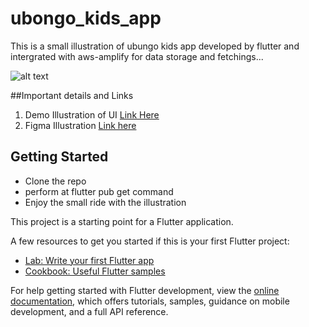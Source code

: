 # ubongo_kids_app

This is a small illustration of ubungo kids app developed by flutter and intergrated with aws-amplify for data storage and fetchings...

![alt text](https://github.com/[username]/[reponame]/blob/[branch]/image.jpg?raw=true)







##Important details and Links

1. Demo Illustration of UI [Link Here](https://app.flutterflow.io/run/61HRfb0rtcrf4zagGV0D)
2. Figma Illustration [Link here](https://www.figma.com/proto/3oahy9bQZgl7ZCaSlxmr5j/SE_practical_interview?node-id=0%3A1&scaling=scale-down&page-id=0%3A1)







## Getting Started

- Clone the repo 
- perform at flutter pub get command 
- Enjoy the small ride with the illustration


This project is a starting point for a Flutter application.

A few resources to get you started if this is your first Flutter project:

- [Lab: Write your first Flutter app](https://docs.flutter.dev/get-started/codelab)
- [Cookbook: Useful Flutter samples](https://docs.flutter.dev/cookbook)

For help getting started with Flutter development, view the
[online documentation](https://docs.flutter.dev/), which offers tutorials,
samples, guidance on mobile development, and a full API reference.
